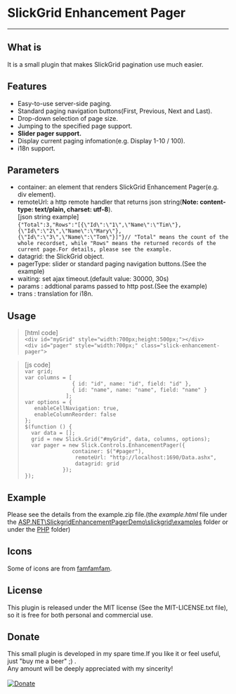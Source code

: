 # SlickGrid Enhancement Pager
***

## What is 
  It is a small plugin that makes SlickGrid pagination use much easier.

## Features
* Easy-to-use server-side paging.
* Standard paging navigation buttons(First, Previous, Next and Last).
* Drop-down selection of page size.
* Jumping to the specified page support.
* <b>Slider pager support.</b>
* Display current paging infomation(e.g. Display 1-10 / 100).
* i18n support.

## Parameters
* container:  an element that renders SlickGrid Enhancement Pager(e.g. div element).
* remoteUrl: a http remote handler that returns json string(<b>Note: content-type: text/plain, charset: utf-8</b>).<br/>
[json string example]<br/>
 `{"Total":3,"Rows":"[{\"Id\":\"1\",\"Name\":\"Tim\"},{\"Id\":\"2\",\"Name\":\"Mary\"},{\"Id\":\"3\",\"Name\":\"Tom\"}]"}// "Total" means the count of the whole recordset, while "Rows" means the returned records of the current page.For details, please see the example.`<br/>
* datagrid: the SlickGrid object.
* pagerType: slider or standard paging navigation buttons.(See the example)
* waiting: set ajax timeout.(default value: 30000, 30s)
* params : addtional params passed to http post.(See the example)
* trans : translation for i18n.

## Usage
> [html code]<br/>
  `<div id="myGrid" style="width:700px;height:500px;"></div>`<br/>
  `<div id="pager" style="width:700px;" class="slick-enhancement-pager">`
 
> [js code]<br/>
  `var grid;`<br/>
  `var columns = [`<br/>
  `               { id: "id", name: "id", field: "id" },`<br/>
  `               { id: "name", name: "name", field: "name" }`<br/>
  `             ];`<br/>
  `var options = {`<br/>
  `   enableCellNavigation: true,`<br/>
  `   enableColumnReorder: false`<br/>
  `};`<br/>
> `$(function () {`<br/>
 `  var data = [];`<br/>
 `  grid = new Slick.Grid("#myGrid", data, columns, options);`<br/>
 `  var pager = new Slick.Controls.EnhancementPager({`<br/>
 `                container: $("#pager"), `<br/>
 `                remoteUrl: "http://localhost:1690/Data.ashx",`<br/>
 `                datagrid: grid`<br/>
 `            });`<br/>
 `});`<br/>

## Example
Please see the details from the example.zip file.(the <i>example.html</i> file under the <u>ASP.NET\SlickgridEnhancementPagerDemo\slickgrid\examples</u> folder or under the <u>PHP</u> folder)

## Icons
Some of icons are from [famfamfam](http://www.famfamfam.com/).

## License
This plugin is released under the MIT license (See the MIT-LICENSE.txt file), so it is free for both personal and commercial use.

## Donate
This small plugin is developed in my spare time.If you like it or feel useful, just "buy me a beer" ;) .<br/>
Any amount will be deeply appreciated with my sincerity!<br/><br/>
<a href="https://www.paypal.com/cgi-bin/webscr?cmd=_donations&business=kingleema%40gmail%2ecom&item_name=Supporting%20SlickGrid%20Enhancement%20Pager&no_shipping=0&no_note=1&tax=0&currency_code=USD&lc=US&bn=PP%2dDonationsBF&charset=UTF%2d8" target="_blank">
  <img src="https://www.paypal.com/en_US/i/btn/x-click-but04.gif" alt="Donate" style="border-width:0;" />
</a>